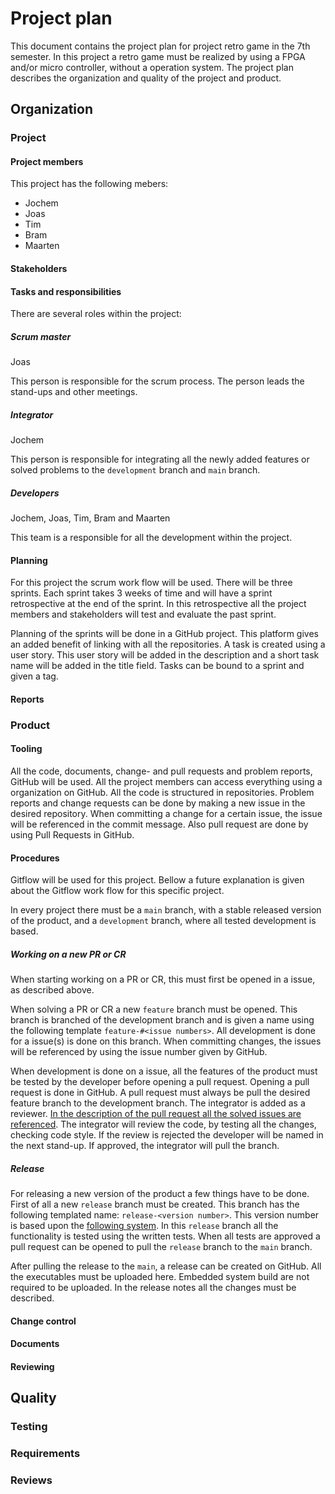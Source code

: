 # Project plan

This document contains the project plan for project retro game in the 7th semester. In this project a retro game must be realized by using a FPGA and/or micro controller, without a operation system. The project plan describes the organization and quality of the project and product. 


## Organization

### Project

#### Project members

This project has the following mebers:

* Jochem
* Joas
* Tim
* Bram
* Maarten

#### Stakeholders



#### Tasks and responsibilities

There are several roles within the project:

##### Scrum master

Joas

This person is responsible for the scrum process. The person leads the stand-ups and other meetings. 

##### Integrator

Jochem

This person is responsible for integrating all the newly added features or solved problems to the `development` branch and `main` branch.

##### Developers

Jochem, Joas, Tim, Bram and Maarten

This team is a responsible for all the development within the project. 

#### Planning

For this project the scrum work flow will be used. There will be three sprints. Each sprint takes 3 weeks of time and will have a sprint retrospective at the end of the sprint. In this retrospective all the project members and stakeholders will test and evaluate the past sprint. 

Planning of the sprints will be done in a GitHub project. This platform gives an added benefit of linking with all the repositories. A task is created using a user story. This user story will be added in the description and a short task name will be added in the title field. Tasks can be bound to a sprint and given a tag. 

#### Reports

### Product

#### Tooling

All the code, documents, change- and pull requests and problem reports, GitHub will be used. All the project members can access everything using a organization on GitHub. All the code is structured in repositories. Problem reports and change requests can be done by making a new issue in the desired repository. When committing a change for a certain issue, the issue will be referenced in the commit message. Also pull request are done by using Pull Requests in GitHub. 

#### Procedures

Gitflow will be used for this project. Bellow a future explanation is given about the Gitflow work flow for this specific project.

In every project there must be a `main` branch, with a stable released version of the product, and a `development` branch, where all tested development is based. 

##### Working on a new PR or CR

When starting working on a PR or CR, this must first be opened in a issue, as described above.

When solving a PR or CR a new `feature` branch must be opened. This branch is branched of the development branch and is given a name using the following template `feature-#<issue numbers>`. All development is done for a issue(s) is done on this branch.  When committing changes, the issues will be referenced by using the issue number given by GitHub.

When development is done on a issue, all the features of the product must be tested by the developer before opening a pull request. Opening a pull request is done in GitHub. A pull request must always be pull the desired feature branch to the development branch. The integrator is added as a reviewer. [In the description of the pull request all the solved issues are referenced](https://docs.github.com/en/issues/tracking-your-work-with-issues/linking-a-pull-request-to-an-issue). The integrator will review the code, by testing all the changes, checking code style. If the review is rejected the developer will be named in the next stand-up. If approved, the integrator will pull the branch. 

##### Release

For releasing a new version of the product a few things have to be done. First of all a new `release` branch must be created. This branch has the following templated name: `release-<version number>`. This version number is based upon the [following system](https://semver.org/). In this `release` branch all the functionality is tested using the written tests. When all tests are approved a pull request can be opened to pull the `release` branch to the `main` branch.

After pulling the release to the `main`, a release can be created on GitHub. All the executables must be uploaded here. Embedded system build are not required to be uploaded. In the release notes all the changes must be described. 

#### Change control

#### Documents

#### Reviewing

## Quality

### Testing

### Requirements

### Reviews
